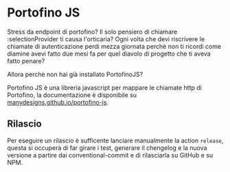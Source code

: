 # Portofino JS

Stress da endpoint di portofino? Il solo pensiero di chiamare :selectionProvider ti causa l'orticaria? Ogni volta che devi riscrivere le chiamate di autenticazione perdi mezza giornata perchè non ti ricordi come diamine avevi fatto due mesi fa per quel diavolo di progetto che ti aveva fatto penare?

Allora perchè non hai già installato PortofinoJS?

Portofino JS è una libreria javascript per mappare le chiamate http di Portofino, la documentazione è disponibile su [manydesigns.github.io/portofino-js](https://manydesigns.github.io/portofino-js).

## Rilascio

Per eseguire un rilascio è sufficente lanciare manualmente la action `release`, questa si occuperà di far girare i test, generare il chengelog e la nuova versione a partire dai conventional-commit e di rilasciarla su GitHub e su NPM.
